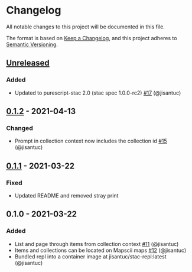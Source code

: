 # Changelog
All notable changes to this project will be documented in this file.

The format is based on [Keep a Changelog](https://keepachangelog.com/en/1.0.0/),
and this project adheres to [Semantic Versioning](https://semver.org/spec/v2.0.0.html).

## [Unreleased]
### Added
- Updated to purescript-stac 2.0 (stac spec 1.0.0-rc2) [#17](https://github.com/jisantuc/stac-repl/pull/17) (@jisantuc)

## [0.1.2] - 2021-04-13
### Changed
- Prompt in collection context now includes the collection id [#15](https://github.com/jisantuc/stac-repl/pull/15) (@jisantuc)

## [0.1.1] - 2021-03-22
### Fixed
- Updated README and removed stray print

## 0.1.0 - 2021-03-22
### Added
- List and page through items from collection context [#11](https://github.com/jisantuc/stac-repl/pull/11) (@jisantuc)
- Items and collections can be located on Mapscii maps [#12](https://github.com/jisantuc/stac-repl/pull/12) (@jisantuc)
- Bundled repl into a container image at jisantuc/stac-repl:latest (@jisantuc)

[Unreleased]: https://github.com/jisantuc/stac-repl/compare/v0.1.2...HEAD
[0.1.2]: https://github.com/jisantuc/stac-repl/compare/v0.1.1...v0.1.2
[0.1.1]: https://github.com/jisantuc/stac-repl/compare/v0.1.0...v0.1.1
